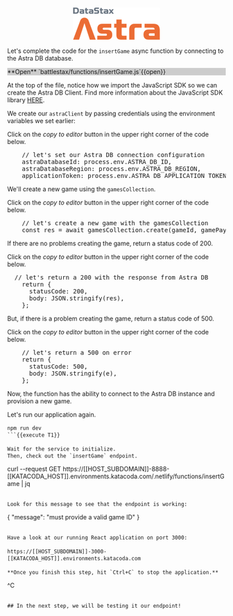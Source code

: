 <br>
<center>
  <img src="./assets/astra.png" width="200" height="74">
</center>

Let's complete the code for the `insertGame` async function by connecting to the Astra DB database.

<div style="background-color:#cccccc"> **Open** `battlestax/functions/insertGame.js`{{open}}</div>

At the top of the file, notice how we import the JavaScript SDK so we can create the Astra DB Client.
Find more information about the JavaScript SDK library [HERE](https://www.npmjs.com/package/@astrajs/collections).

We create our `astraClient` by passing credentials using the environment variables we set earlier:

Click on the *_copy to editor_* button in the upper right corner of the code below.
<pre class="file" data-filename="battlestax/functions/insertGame.js" data-target="insert" data-marker="    // let's set our Astra DB connection configuration">    // let's set our Astra DB connection configuration
    astraDatabaseId: process.env.ASTRA_DB_ID,
    astraDatabaseRegion: process.env.ASTRA_DB_REGION,
    applicationToken: process.env.ASTRA_DB_APPLICATION_TOKEN,</pre>


We'll create a new game using the `gamesCollection`.

Click on the *_copy to editor_* button in the upper right corner of the code below.
<pre class="file" data-filename="battlestax/functions/insertGame.js" data-target="insert" data-marker="    // let's create a new game with the gamesCollection">    // let's create a new game with the gamesCollection
    const res = await gamesCollection.create(gameId, gamePayload);</pre>

If there are no problems creating the game, return a status code of 200.

Click on the *_copy to editor_* button in the upper right corner of the code below.
<pre class="file" data-filename="battlestax/functions/insertGame.js" data-target="insert" data-marker="    // let's return a 200 with the resoponse from Astra DB">  // let's return a 200 with the response from Astra DB
    return {
      statusCode: 200,
      body: JSON.stringify(res),
    };</pre>

But, if there is a problem creating the game, return a status code of 500.

Click on the *_copy to editor_* button in the upper right corner of the code below.
<pre class="file" data-filename="battlestax/functions/insertGame.js" data-target="insert" data-marker="    // let's return a 500 on error">    // let's return a 500 on error
    return {
      statusCode: 500,
      body: JSON.stringify(e),
    };</pre>


Now, the function has the ability to connect to the Astra DB instance and provision a new game.

Let's run our application again.

```
npm run dev
```{{execute T1}}

Wait for the service to initialize.
Then, check out the `insertGame` endpoint.

```
curl --request GET https://[[HOST_SUBDOMAIN]]-8888-[[KATACODA_HOST]].environments.katacoda.com/.netlify/functions/insertGame | jq
```{{execute T2}}

Look for this message to see that the endpoint is working:

```
{
  "message": "must provide a valid game ID"
}
```

Have a look at our running React application on port 3000:

https://[[HOST_SUBDOMAIN]]-3000-[[KATACODA_HOST]].environments.katacoda.com

**Once you finish this step, hit `Ctrl+C` to stop the application.**

```
^C
```{{execute ctrl-seq T1}}

## In the next step, we will be testing it our endpoint!
